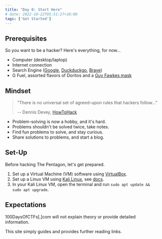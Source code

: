```yaml
---
title: "Day 0: Start Here"
# date: 2022-10-22T05:51:27+10:00
tags: ['Get Started']
---
```


## Prerequisites
So you want to be a hacker? Here's everything, for now...
- Computer (desktop/laptop)
- Internet connection
- Search Engine ([Google](https://google.com), [Duckduckgo](https://duckduckgo.com), [Brave](https://search.brave.com))
- G Fuel, assorted flavors of Doritos and a [Guy Fawkes mask](https://en.wikipedia.org/wiki/Guy_Fawkes_mask)

## Mindset
> "There is no universal set of agreed-upon rules that hackers follow..." 
> 
> -- Dennis Devey, [HowToHack](https://www.hoppersroppers.org/howtohack/)
- Problem-solving is now a hobby, and it's hard.
- Problems shouldn't be solved twice, take notes.
- Find fun problems to solve, and stay curious.
- Share solutions to problems, and start a blog.

## Set-Up
Before hacking The Pentagon, let's get prepared.

1. Set up a Virtual Machine (VM) software using [VirtualBox](https://www.virtualbox.org/).
2. Set up a Linux VM using [Kali Linux](https://www.kali.org/get-kali/), see [docs](https://www.kali.org/docs/installation/hard-disk-install/).
3. In your Kali Linux VM, open the terminal and run `sudo apt update && sudo apt upgrade`.

## Expectations

100DaysOfCTFs[.]com will not explain theory or provide detailed information.

This site simply guides and provides further reading links.